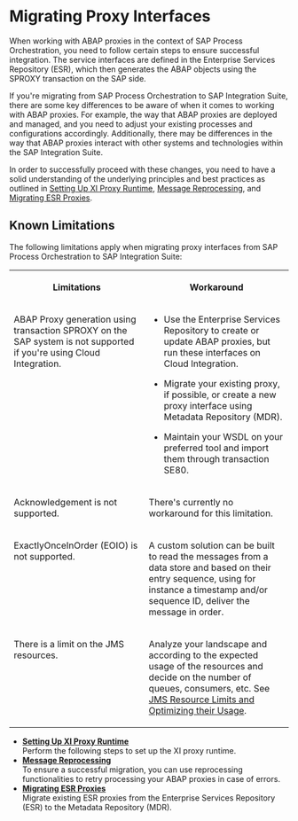 <!-- loiodfaee7ba44aa4a63b62177d46d34c21d -->

# Migrating Proxy Interfaces

When working with ABAP proxies in the context of SAP Process Orchestration, you need to follow certain steps to ensure successful integration. The service interfaces are defined in the Enterprise Services Repository \(ESR\), which then generates the ABAP objects using the SPROXY transaction on the SAP side.

If you're migrating from SAP Process Orchestration to SAP Integration Suite, there are some key differences to be aware of when it comes to working with ABAP proxies. For example, the way that ABAP proxies are deployed and managed, and you need to adjust your existing processes and configurations accordingly. Additionally, there may be differences in the way that ABAP proxies interact with other systems and technologies within the SAP Integration Suite.

In order to successfully proceed with these changes, you need to have a solid understanding of the underlying principles and best practices as outlined in [Setting Up XI Proxy Runtime](setting-up-xi-proxy-runtime-6598c53.md), [Message Reprocessing](message-reprocessing-a98fbcf.md), and [Migrating ESR Proxies](migrating-esr-proxies-0797dc0.md).



<a name="loiodfaee7ba44aa4a63b62177d46d34c21d__section_bx4_pjf_mxb"/>

## Known Limitations

The following limitations apply when migrating proxy interfaces from SAP Process Orchestration to SAP Integration Suite:


<table>
<tr>
<th valign="top">

Limitations



</th>
<th valign="top">

Workaround



</th>
</tr>
<tr>
<td valign="top">

ABAP Proxy generation using transaction SPROXY on the SAP system is not supported if you're using Cloud Integration.



</td>
<td valign="top">

-   Use the Enterprise Services Repository to create or update ABAP proxies, but run these interfaces on Cloud Integration.

-   Migrate your existing proxy, if possible, or create a new proxy interface using Metadata Repository \(MDR\).

-   Maintain your WSDL on your preferred tool and import them through transaction SE80.




</td>
</tr>
<tr>
<td valign="top">

Acknowledgement is not supported.



</td>
<td valign="top">

There's currently no workaround for this limitation.



</td>
</tr>
<tr>
<td valign="top">

ExactlyOnceInOrder \(EOIO\) is not supported.



</td>
<td valign="top">

A custom solution can be built to read the messages from a data store and based on their entry sequence, using for instance a timestamp and/or sequence ID, deliver the message in order.



</td>
</tr>
<tr>
<td valign="top">

There is a limit on the JMS resources.



</td>
<td valign="top">

Analyze your landscape and according to the expected usage of the resources and decide on the number of queues, consumers, etc. See [JMS Resource Limits and Optimizing their Usage](https://help.sap.com/docs/CLOUD_INTEGRATION/368c481cd6954bdfa5d0435479fd4eaf/4857054e3f194ae6a7ed93a52002d556.html).



</td>
</tr>
</table>

-   **[Setting Up XI Proxy Runtime](setting-up-xi-proxy-runtime-6598c53.md "Perform the following steps to set up the XI proxy runtime. ")**  
Perform the following steps to set up the XI proxy runtime.
-   **[Message Reprocessing](message-reprocessing-a98fbcf.md "To ensure a successful migration, you can use reprocessing functionalities to retry processing your ABAP proxies in case of errors. ")**  
To ensure a successful migration, you can use reprocessing functionalities to retry processing your ABAP proxies in case of errors.
-   **[Migrating ESR Proxies](migrating-esr-proxies-0797dc0.md "Migrate existing ESR proxies from the Enterprise Services Repository (ESR) to the
		Metadata Repository (MDR).")**  
Migrate existing ESR proxies from the Enterprise Services Repository \(ESR\) to the Metadata Repository \(MDR\).

